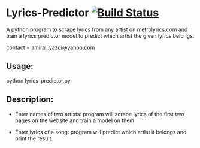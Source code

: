 # Lyrics-Predictor [![Build Status](https://travis-ci.com/Ayazdi/Lyrics-Predictor.svg?branch=master)](https://travis-ci.com/Ayazdi/Lyrics-Predictor)
A python program to scrape lyrics from any artist on metrolyrics.com and train a lyrics predictor model to predict which artist the given lyrics belongs.

contact = amirali.yazdi@yahoo.com

## Usage:
python lyrics_predictor.py

## Description:
- Enter names of two artists: program will scrape lyrics of the first two pages on the website and train a model on them

- Enter lyrics of a song: program will predict which artist it belongs and print the result.

